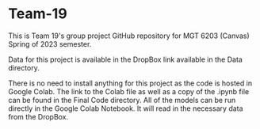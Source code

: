 # Team-19
This is Team 19's group project GitHub repository for MGT 6203 (Canvas) Spring of 2023 semester.

Data for this project is available in the DropBox link available in the Data directory.

There is no need to install anything for this project as the code is hosted in Google Colab. The link to the Colab file as well as a copy of the .ipynb file can be found in the Final Code directory. All of the models can be run directly in the Google Colab Notebook. It will read in the necessary data from the DropBox.
